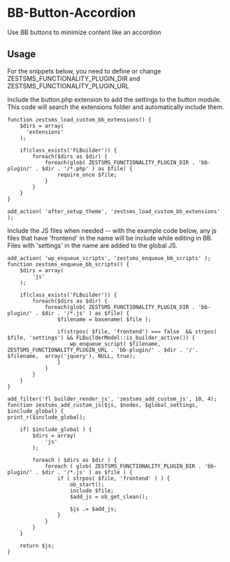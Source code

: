 # BB-Button-Accordion
Use BB buttons to minimize content like an accordion

## Usage
For the snippets below, you need to define or change ZESTSMS_FUNCTIONALITY_PLUGIN_DIR and ZESTSMS_FUNCTIONALITY_PLUGIN_URL

Include the button.php extension to add the settings to the button module. This code will search the extensions folder and automatically include them.
```
function zestsms_load_custom_bb_extensions() {
	$dirs = array(
	  'extensions'
	);

	if(class_exists('FLBuilder')) {
		foreach($dirs as $dir) {
			foreach(glob( ZESTSMS_FUNCTIONALITY_PLUGIN_DIR . 'bb-plugin/' . $dir . '/*.php' ) as $file) {
				require_once $file;
			}
		}
	}
}

add_action( 'after_setup_theme', 'zestsms_load_custom_bb_extensions' );
```


Include the JS files when needed -- with the example code below, any js files that have 'frontend' in the name will be include while editing in BB. Files with 'settings' in the name are added to the global JS.
```
add_action( 'wp_enqueue_scripts', 'zestsms_enqueue_bb_scripts' );
function zestsms_enqueue_bb_scripts() {
	$dirs = array(
		'js'
	);

	if(class_exists('FLBuilder')) {
		foreach($dirs as $dir) {
			foreach(glob( ZESTSMS_FUNCTIONALITY_PLUGIN_DIR . 'bb-plugin/' . $dir . '/*.js' ) as $file) {
				$filename = basename( $file );

				if(strpos( $file, 'frontend') === false  && strpos( $file, 'settings') && FLBuilderModel::is_builder_active()) {
					wp_enqueue_script( $filename, ZESTSMS_FUNCTIONALITY_PLUGIN_URL . 'bb-plugin/' . $dir . '/'. $filename,  array('jquery'), NULL, true);
				}
			}
		}
	}
}

add_filter('fl_builder_render_js', 'zestsms_add_custom_js', 10, 4);
function zestsms_add_custom_js($js, $nodes, $global_settings, $include_global) {
print_r($include_global);

	if( $include_global ) {
		$dirs = array(
			'js'
		);

		foreach ( $dirs as $dir ) {
			foreach ( glob( ZESTSMS_FUNCTIONALITY_PLUGIN_DIR . 'bb-plugin/' . $dir . '/*.js' ) as $file ) {
				if ( strpos( $file, 'frontend' ) ) {
					ob_start();
					include $file;
					$add_js = ob_get_clean();

					$js .= $add_js;
				}
			}
		}
	}

	return $js;
}
```